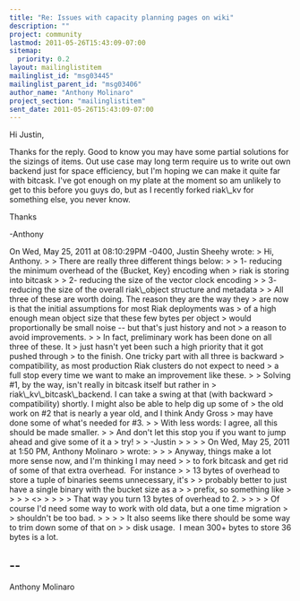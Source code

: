 ```yaml
---
title: "Re: Issues with capacity planning pages on wiki"
description: ""
project: community
lastmod: 2011-05-26T15:43:09-07:00
sitemap:
  priority: 0.2
layout: mailinglistitem
mailinglist_id: "msg03445"
mailinglist_parent_id: "msg03406"
author_name: "Anthony Molinaro"
project_section: "mailinglistitem"
sent_date: 2011-05-26T15:43:09-07:00
---
```


Hi Justin,

 Thanks for the reply. Good to know you may have some partial
solutions for the sizings of items. Out use case may long term
require us to write out own backend just for space efficiency, but
I'm hoping we can make it quite far with bitcask. I've got enough on
my plate at the moment so am unlikely to get to this before you guys
do, but as I recently forked riak\\_kv for something else, you never
know.

Thanks

-Anthony

On Wed, May 25, 2011 at 08:10:29PM -0400, Justin Sheehy wrote:
&gt; Hi, Anthony.
&gt; 
&gt; There are really three different things below:
&gt; 
&gt; 1- reducing the minimum overhead of the {Bucket, Key} encoding when
&gt; riak is storing into bitcask
&gt; 
&gt; 2- reducing the size of the vector clock encoding
&gt; 
&gt; 3- reducing the size of the overall riak\\_object structure and metadata
&gt; 
&gt; All three of these are worth doing. The reason they are the way they
&gt; are now is that the initial assumptions for most Riak deployments was
&gt; of a high enough mean object size that these few bytes per object
&gt; would proportionally be small noise -- but that's just history and not
&gt; a reason to avoid improvements.
&gt; 
&gt; In fact, preliminary work has been done on all three of these. It
&gt; just hasn't yet been such a high priority that it got pushed through
&gt; to the finish. One tricky part with all three is backward
&gt; compatibility, as most production Riak clusters do not expect to need
&gt; a full stop every time we want to make an improvement like these.
&gt; 
&gt; Solving #1, by the way, isn't really in bitcask itself but rather in
&gt; riak\\_kv\\_bitcask\\_backend. I can take a swing at that (with backward
&gt; compatibility) shortly. I might also be able to help dig up some of
&gt; the old work on #2 that is nearly a year old, and I think Andy Gross
&gt; may have done some of what's needed for #3.
&gt; 
&gt; With less words: I agree, all this should be made smaller.
&gt; 
&gt; And don't let this stop you if you want to jump ahead and give some of it a 
&gt; try!
&gt; 
&gt; -Justin
&gt; 
&gt; 
&gt; 
&gt; On Wed, May 25, 2011 at 1:50 PM, Anthony Molinaro
&gt;  wrote:
&gt; 
&gt; &gt; Anyway, things make a lot more sense now, and I'm thinking I may need
&gt; &gt; to fork bitcask and get rid of some of that extra overhead.  For instance
&gt; &gt; 13 bytes of overhead to store a tuple of binaries seems unnecessary, it's
&gt; &gt; probably better to just have a single binary with the bucket size as a
&gt; &gt; prefix, so something like
&gt; &gt;
&gt; &gt; &lt;&gt;
&gt; &gt;
&gt; &gt; That way you turn 13 bytes of overhead to 2.
&gt; &gt;
&gt; &gt; Of course I'd need some way to work with old data, but a one time migration
&gt; &gt; shouldn't be too bad.
&gt; &gt;
&gt; &gt; It also seems like there should be some way to trim down some of that on
&gt; &gt; disk usage.  I mean 300+ bytes to store 36 bytes is a lot.

-- 
------------------------------------------------------------------------
Anthony Molinaro 

